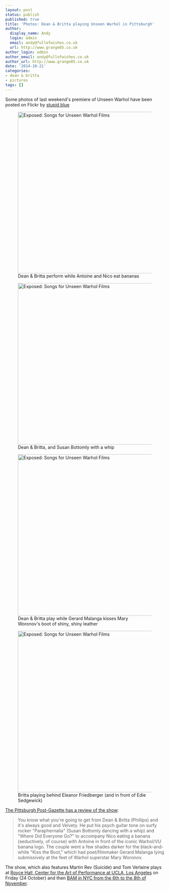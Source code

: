 ```yaml
---
layout: post
status: publish
published: true
title: 'Photos: Dean & Britta playing Unseen Warhol in Pittsburgh'
author:
  display_name: Andy
  login: admin
  email: andy@fullofwishes.co.uk
  url: http://www.grange85.co.uk
author_login: admin
author_email: andy@fullofwishes.co.uk
author_url: http://www.grange85.co.uk
date: '2014-10-21'
categories:
- dean & britta
- pictures
tags: []
---
```

<p>Some photos of last weekend's premiere of Unseen Warhol have been posted on Flickr by <a href="https://www.flickr.com/photos/bluelaemmle/">stupid blue</a><br />
<figure class="caption aligncenter"><a href="https://www.flickr.com/photos/bluelaemmle/15564512766" title="Exposed: Songs for Unseen Warhol Films by stupid blue, on Flickr"><img src="https://farm6.staticflickr.com/5606/15564512766_f57d909680_z.jpg" width="640" height="512" alt="Exposed: Songs for Unseen Warhol Films"></a><figcaption class="caption-text">Dean & Britta perform while Antoine and Nico eat bananas</figcaption></figure></p>
<p><figure class="caption aligncenter"><a href="https://www.flickr.com/photos/bluelaemmle/15402081168" title="Exposed: Songs for Unseen Warhol Films by stupid blue, on Flickr"><img src="https://farm4.staticflickr.com/3933/15402081168_922be38103_z.jpg" width="640" height="512" alt="Exposed: Songs for Unseen Warhol Films"></a><figcaption class="caption-text">Dean & Britta, and Susan Bottomly with a whip</figcaption></figure></p>
<p><figure class="caption aligncenter"><a href="https://www.flickr.com/photos/bluelaemmle/15402080128" title="Exposed: Songs for Unseen Warhol Films by stupid blue, on Flickr"><img src="https://farm6.staticflickr.com/5600/15402080128_e0a3b8a6a8_z.jpg" width="640" height="512" alt="Exposed: Songs for Unseen Warhol Films"></a><figcaption class="caption-text">Dean & Britta play while Gerard Malanga kisses Mary Woronov's boot of shiny, shiny leather</figcaption></figure></p>
<p><figure class="caption aligncenter"><a href="https://www.flickr.com/photos/bluelaemmle/15585539601" title="Exposed: Songs for Unseen Warhol Films by stupid blue, on Flickr"><img src="https://farm4.staticflickr.com/3940/15585539601_577e8ba39f_z.jpg" width="640" height="512" alt="Exposed: Songs for Unseen Warhol Films"></a><figcaption class="caption-text">Britta playing behind Eleanor Friedberger (and in front of Edie Sedgewick)</figcaption></figure></p>
<p><a href="http://www.post-gazette.com/ae/music-reviews/2014/10/18/Unseen-Warhol-films-get-scored-from-five-diverse-artists/stories/201410180158">The Pittsburgh Post-Gazette has a review of the show</a>:</p>
<blockquote><p>You know what you're going to get from Dean & Britta (Phillips) and it's always good and Velvety. He put his psych guitar tone on surfy rocker "Paraphernalia" (Susan Bottomly dancing with a whip) and "Where Did Everyone Go?" to accompany Nico eating a banana (seductively, of course) with Antoine in front of the iconic Warhol/VU banana logo. The couple went a few shades darker for the black-and-white "Kiss the Boot," which had poet/filmmaker Gerard Malanga lying submissively at the feet of Warhol superstar Mary Woronov.</p></blockquote>
<p>The show, which also features Martin Rev (Suicide) and Tom Verlaine plays at <a href="http://cap.ucla.edu/calendar/details/warholexposed">Royce Hall, Center for the Art of Performance at UCLA, Los Angeles</a> on Friday (24 October) and then <a href="http://www.bam.org/music/2014/exposed-songs-for-unseen-warhol-films">BAM in NYC from the 6th to the 8th of November</a>.</p>
